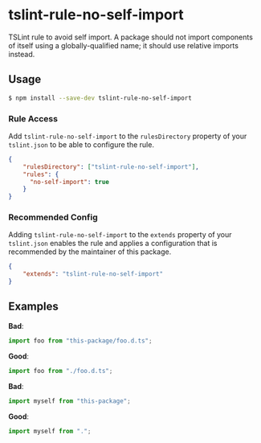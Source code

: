 # tslint-rule-no-self-import
TSLint rule to avoid self import.
A package should not import components of itself using a globally-qualified name; it should use relative imports instead.

## Usage
```bash
$ npm install --save-dev tslint-rule-no-self-import
```

### Rule Access
Add `tslint-rule-no-self-import` to the `rulesDirectory` property of your `tslint.json` to be 
able to configure the rule.
```json
{
    "rulesDirectory": ["tslint-rule-no-self-import"],
    "rules": {
      "no-self-import": true
    }
}
```

### Recommended Config
Adding `tslint-rule-no-self-import` to the `extends` property of your `tslint.json`
enables the rule and applies a configuration that is recommended by the maintainer of this package.
```json
{
    "extends": "tslint-rule-no-self-import"
}
```

## Examples

**Bad**:

```ts
import foo from "this-package/foo.d.ts";
```

**Good**:

```ts
import foo from "./foo.d.ts";
```

**Bad**:

```ts
import myself from "this-package";
```

**Good**:

```ts
import myself from ".";
```
